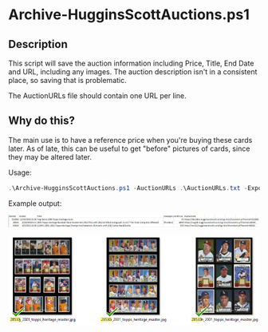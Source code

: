 # Archive-HugginsScottAuctions.ps1

## Description

This script will save the auction information including Price, Title, End Date and URL, including any images. The auction description isn't in a consistent place, so saving that is problematic.

The AuctionURLs file should contain one URL per line.

## Why do this?

The main use is to have a reference price when you're buying these cards later. As of late, this can be useful to get "before" pictures of cards, since they may be altered later.

Usage:

```powershell
.\Archive-HugginsScottAuctions.ps1 -AuctionURLs .\AuctionURLs.txt -ExportPath "C:\Users\Dad\Google Drive\Baseball\BB\Not Mine\HugginsScottArchive"
```

Example output:

![Data Output](https://github.com/tylerapplebaum/Archive-HugginsScottAuctions/blob/master/docs/data_example.png)

![Image Output](https://github.com/tylerapplebaum/Archive-HugginsScottAuctions/blob/master/docs/image_example.png)